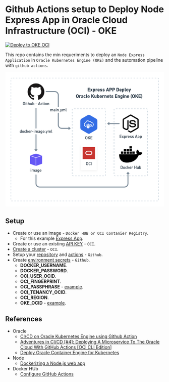 # Github Actions setup to Deploy Node Express App in Oracle Cloud Infrastructure (OCI) - OKE

[![Deploy to OKE OCI](https://github.com/pavelsjo/node-express-github-actions-oci-oke/actions/workflows/main.yml/badge.svg?branch=main)](https://github.com/pavelsjo/node-express-github-actions-oci-oke/actions/workflows/main.yml)

This repo contains the min requeriments to deploy an `Node Express Application` in `Oracle Kubernetes Engine (OKE)` and the automation pipeline with `github actions`.

![img](./media/diagram.github-actions-oke.png)

## Setup

- Create or use an image - `Docker HUB or OCI Contanier Registry`.
  - For this example [Express App](https://hub.docker.com/r/pavelsjo/node-web-app).
- Create or use an existing [API KEY](https://youtu.be/LMvYOSkXF1k?t=271) - `OCI`.
- [Create a cluster](https://docs.oracle.com/en/learn/container_engine_kubernetes/#create-kubernetes-cluster) - `OCI`.
- Setup your [repository](https://github.com/pavelsjo/node-express-github-actions-oci-oke) and [actions](https://github.com/pavelsjo/node-express-github-actions-oci-oke/blob/main/.github/workflows/main.yml) - `Github`.
- Create [environment secrets](https://docs.github.com/es/actions/security-guides/encrypted-secrets) - `Github`.
  - **DOCKER_USERNAME**.
  - **DOCKER_PASSWORD**.
  - **OCI_USER_OCID**.
  - **OCI_FINGERPRINT**.
  - **OCI_PASSPHRASE** - [example](https://youtu.be/LMvYOSkXF1k?t=192).
  - **OCI_TENANCY_OCID**.
  - **OCI_REGION**.
  - **OKE_OCID** - [example](https://youtu.be/U4vJFUpBqNM?t=164).

## References

- Oracle
  - [CI/CD on Oracle Kubernetes Engine using Github Action](https://blog.kube-mesh.io/ci-cd-on-oracle-kubernetes-engine-using-github-action/)
  - [Adventures in CI/CD [#4]: Deploying A Microservice To The Oracle Cloud With GitHub Actions [OCI CLI Edition]](https://blogs.oracle.com/developers/post/adventures-in-cicd-4-deploying-a-microservice-to-the-oracle-cloud-with-github-actions-oci-cli-edition)
  - [Deploy Oracle Container Engine for Kubernetes](https://docs.oracle.com/en/learn/container_engine_kubernetes/#introduction)
- Node
  - [Dockerizing a Node.js web app](https://nodejs.org/en/docs/guides/nodejs-docker-webapp/)
- Docker HUb
  - [Configure GitHub Actions](https://docs.docker.com/ci-cd/github-actions/)
